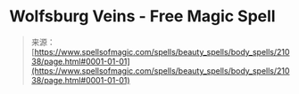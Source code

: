 <!--yml

category: 未分类

date: 2024-06-12 19:04:18

-->

# Wolfsburg Veins - Free Magic Spell

> 来源：[https://www.spellsofmagic.com/spells/beauty_spells/body_spells/21038/page.html#0001-01-01](https://www.spellsofmagic.com/spells/beauty_spells/body_spells/21038/page.html#0001-01-01)
